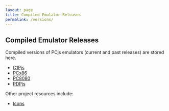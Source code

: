 ```yaml
---
layout: page
title: Compiled Emulator Releases
permalink: /versions/
---
```


Compiled Emulator Releases
--------------------------

Compiled versions of PCjs emulators (current and past releases) are stored here.

- [C1Pjs](c1pjs/)
- [PCx86](pcx86/)
- [PC8080](pc8080/)
- [PDPjs](pdpjs/)

Other project resources include:

- [Icons](icons/)
